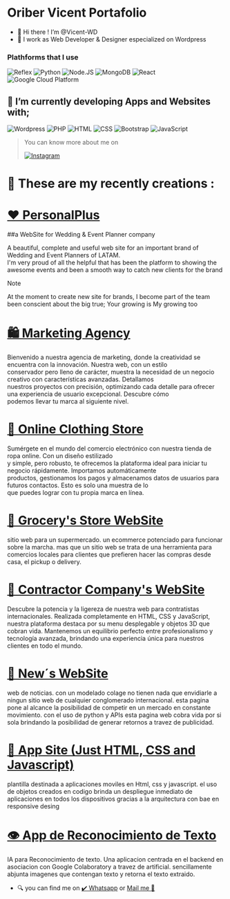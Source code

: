 # Oriber Vicent Portafolio

- 👋 Hi there !  I’m @Vicent-WD
- 🌃 I work as Web Developer & Designer especialized on Wordpress

<h3>Plathforms that I use</h3>
 <p> <img alt="Reflex" src="https://img.shields.io/badge/Reflex-7E69E0?style=for-the-badge&amp;logo=Reflex&amp;logoColor=white&amp;labelColor=101010" style="max-width: 100%;"> <img alt="Python" src="https://img.shields.io/badge/Python-yellow?style=for-the-badge&amp;logo=python&amp;logoColor=white&amp;labelColor=101010" style="max-width: 100%;"> <img alt="Node.JS" src="https://img.shields.io/badge/Node.JS-339933?style=for-the-badge&amp;logo=node.js&amp;logoColor=white&amp;labelColor=101010" style="max-width: 100%;"> <img alt="MongoDB" src="https://img.shields.io/badge/MongoDB-47A248?style=for-the-badge&amp;logo=mongodb&amp;logoColor=white&amp;labelColor=101010" style="max-width: 100%;"> <img alt="React" src="https://img.shields.io/badge/React-45b8d8?style=for-the-badge&amp;logo=react&amp;logoColor=white&amp;labelColor=101010" style="max-width: 100%;"> <img alt="Google Cloud Platform" src="https://img.shields.io/badge/Google_Cloud_Platform-1a73e8?style=for-the-badge&amp;logo=google-cloud&amp;logoColor=white&amp;labelColor=101010" style="max-width: 100%;"> 
</p>

## 🌱 I’m currently developing Apps and Websites with;
   <img alt="Wordpress" src="https://img.shields.io/badge/-Wordpress-0a0a0a?style=flat-square&logo=wordpress&logoColor=white" />  <img alt="PHP" src="https://img.shields.io/badge/-Php-7E69E0?style=flat-square&logo=php&logoColor=white" /> <img alt="HTML" src="https://img.shields.io/badge/-Html-3d3d3d?style=flat-square&logo=html&logoColor=white" /> <img alt="CSS" src="https://img.shields.io/badge/-Css-44b7e9?style=flat-square&logo=css&logoColor=white" /> <img alt="Bootstrap" src="https://img.shields.io/badge/-Bootstrap-5a23c8?style=flat-square&logo=bootstrap&logoColor=white" /> <img alt="JavaScript" src="https://img.shields.io/badge/-Javascript-f7df1e?style=flat-square&logo=javascript&logoColor=white" />
 
> You can know more about me on  <p><a href="https://www.instagram.com/vicent_oriber20" target="_blank" alt="Vicent_oriber20"><img alt="Instagram" src="https://img.shields.io/badge/Instagram-purple?.svg?&style=for-the-badge&logo=Instagram&logoColor=white" /></a> </p>

# 🦾 These are my recently creations :
  

# <a href="https://personalplus.com.ve" target="_blank" >❤️ PersonalPlus </a> 
##a WebSite for Wedding & Event Planner company 

A beautiful, complete and useful web site for an important brand of Wedding and Event Planners of LATAM. <br>
I'm very proud of all the helpful that has been the platform to showing the awesome events and been a smooth way to catch new clients for the brand<br>

> [!NOTE]
> At the moment to create new site for brands, I become part of the team been conscient about the big true;
> Your growing is My growing too


# <a href="https://vicent-wd.github.io/Agencia.github.io/" target="_blank">    🛍️ Marketing Agency</a> <br>

Bienvenido a nuestra agencia de marketing, donde la creatividad se encuentra con la innovación. Nuestra web, con un estilo </br>
conservador pero lleno de carácter, muestra la necesidad de un negocio creativo con características avanzadas. Detallamos </br>
nuestros proyectos con precisión, optimizando cada detalle para ofrecer una experiencia de usuario excepcional. Descubre cómo </br>
podemos llevar tu marca al siguiente nivel.</br>


# <a href="https://vicent-wd.github.io/TiendaDeRopa.github.io/" target="_blank" >    🧥 Online Clothing Store</a> <br>

Sumérgete en el mundo del comercio electrónico con nuestra tienda de ropa online. Con un diseño estilizado </br>
y simple, pero robusto, te ofrecemos la plataforma ideal para iniciar tu negocio rápidamente. Importamos automáticamente </br> 
productos, gestionamos los pagos y almacenamos datos de usuarios para futuros contactos. Esto es solo una muestra de lo </br>
que puedes lograr con tu propia marca en línea.

# <a href="https://vicent-wd.github.io/summermarket.github.io/" target="_blank" >    🥑 Grocery's Store WebSite</a> <br>

sitio web para un supermercado. un ecommerce potenciado para funcionar sobre la marcha. mas que un sitio web se trata de una herramienta para comercios locales para clientes que prefieren hacer las compras desde casa, el pickup o delivery.

# <a href="https://vicent-wd.github.io/thehugecompany.github.io/" target="_blank" >    🚧 Contractor Company's WebSite</a> <br>

Descubre la potencia y la ligereza de nuestra web para contratistas internacionales. Realizada completamente en HTML, CSS y JavaScript, nuestra plataforma destaca por su menu desplegable y objetos 3D que cobran vida. Mantenemos un equilibrio perfecto entre profesionalismo y tecnología avanzada, brindando una experiencia única para nuestros clientes en todo el mundo.

# <a href="https://vicent-wd.github.io/rush.github.io/" target="_blank" >    📰 New´s WebSite</a> <br>

 web de noticias. con un modelado colage no tienen nada que envidiarle a ningun sitio web de cualquier conglomerado internacional. esta pagina pone al alcance la posibilidad de competir en un mercado en constante movimiento. con el uso de python y APIs esta pagina web cobra vida por si sola brindando la posibilidad de generar retornos a travez de publicidad. 

# <a href="https://vicent-wd.github.io/QuickLandingPage.github.io/" target="_blank" >    📲 App Site (Just HTML, CSS and Javascript)</a> <br>

plantilla destinada a aplicaciones moviles en Html, css y javascript. el uso de objetos creados en codigo brinda un despliegue inmediato de aplicaciones en todos los dispositivos gracias a la arquitectura con bae en responsive desing

# <a href="https://vicent-wd.github.io/ocr.github.io/" target="_blank" >    👁️ App de Reconocimiento de Texto  </a> <br>

IA para Reconocimiento de texto. Una aplicacion centrada en el backend en asociacion con Google Colaboratory a travez de artificial. sencillamente abjunta imagenes que contengan texto y retorna el texto extraido.
    
  
- 🔍 you can find me on
   	<a href="https://wa.me/+584147894210" target="_blank">✔️ Whatsapp</a> or <a href="mailto:olivervicent.wd@gmail.com" target="_blank">Mail me 📩</a>   
